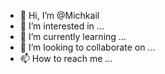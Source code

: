 - 👋 Hi, I’m @Michkail
- 👀 I’m interested in ...
- 🌱 I’m currently learning ...
- 💞️ I’m looking to collaborate on ...
- 📫 How to reach me ...

<!---
Michkail/Michkail is a ✨ special ✨ repository because its `README.md` (this file) appears on your GitHub profile.
You can click the Preview link to take a look at your changes.
--->
